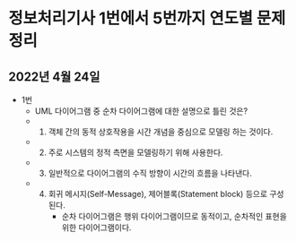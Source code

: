 정보처리기사 1번에서 5번까지 연도별 문제 정리
=========================================

2022년 4월 24일
--------------

* 1번
   * UML 다이어그램 중 순차 다이어그램에 대한 설명으로 틀린 것은?
   * 1. 객체 간의 동적 상호작용을 시간 개념을 중심으로 모델링 하는 것이다.
   * 2. 주로 시스템의 정적 측면을 모델링하기 위해 사용한다.
   * 3. 일반적으로 다이어그램의 수직 방향이 시간의 흐름을 나타낸다.
   * 4. 회귀 메시지(Self-Message), 제어블록(Statement block) 등으로 구성된다. 
        * 순차 다이어그램은 행위 다이어그램이므로 동적이고, 순차적인 표현을 위한 다이어그램이다.